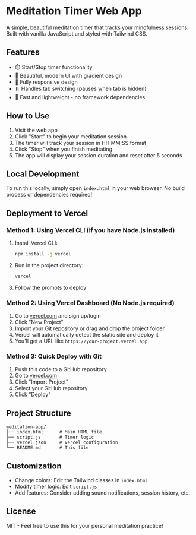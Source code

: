# Meditation Timer Web App

A simple, beautiful meditation timer that tracks your mindfulness sessions. Built with vanilla JavaScript and styled with Tailwind CSS.

## Features

- ⏱️ Start/Stop timer functionality
- 🎨 Beautiful, modern UI with gradient design
- 📱 Fully responsive design
- ⏸️ Handles tab switching (pauses when tab is hidden)
- 🚀 Fast and lightweight - no framework dependencies

## How to Use

1. Visit the web app
2. Click "Start" to begin your meditation session
3. The timer will track your session in HH:MM:SS format
4. Click "Stop" when you finish meditating
5. The app will display your session duration and reset after 5 seconds

## Local Development

To run this locally, simply open `index.html` in your web browser. No build process or dependencies required!

## Deployment to Vercel

### Method 1: Using Vercel CLI (if you have Node.js installed)

1. Install Vercel CLI:
   ```bash
   npm install -g vercel
   ```

2. Run in the project directory:
   ```bash
   vercel
   ```

3. Follow the prompts to deploy

### Method 2: Using Vercel Dashboard (No Node.js required)

1. Go to [vercel.com](https://vercel.com) and sign up/login
2. Click "New Project"
3. Import your Git repository or drag and drop the project folder
4. Vercel will automatically detect the static site and deploy it
5. You'll get a URL like `https://your-project.vercel.app`

### Method 3: Quick Deploy with Git

1. Push this code to a GitHub repository
2. Go to [vercel.com](https://vercel.com)
3. Click "Import Project"
4. Select your GitHub repository
5. Click "Deploy"

## Project Structure

```
meditation-app/
├── index.html      # Main HTML file
├── script.js       # Timer logic
├── vercel.json     # Vercel configuration
└── README.md       # This file
```

## Customization

- Change colors: Edit the Tailwind classes in `index.html`
- Modify timer logic: Edit `script.js`
- Add features: Consider adding sound notifications, session history, etc.

## License

MIT - Feel free to use this for your personal meditation practice! 